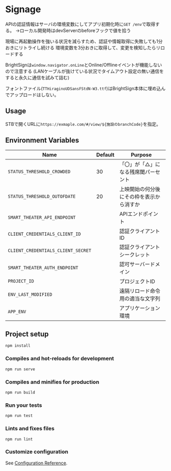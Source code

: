# Signage

APIの認証情報はサーバの環境変数にしてアプリ初期化時に`GET /env`で取得する。
→ローカル開発時はdevServerのbeforeフックで値を拾う

現場に再起動操作を強いる状況を減らすため、認証や情報取得に失敗しても1分おきにリトライし続ける
環境変数を3分おきに取得して、変更を検知したらリロードする

BrightSignは`window.navigator.onLine`とOnline/Offlineイベントが機能しないので注意する
(LANケーブルが抜けている状況でタイムアウト設定の無い通信をすると永久に通信を試みて詰む)

フォントファイル(`TTHiraginoUDSansFStdN-W3.ttf`)はBrightSign本体に埋め込んでアップロードはしない。

## Usage
STBで開くURLに`https://exmaple.com/#/view/${施設のbranchCode}`を指定。

## Environment Variables

| Name                               | Default | Purpose                                  |
| ---------------------------------- | ------- | ---------------------------------------- |
| `STATUS_THRESHOLD_CROWDED`         | 30      | 「〇」が「△」になる残席閾パーセント      |
| `STATUS_THRESHOLD_OUTOFDATE`       | 20      | 上映開始の何分後にその枠を表示から消すか |
| `SMART_THEATER_API_ENDPOINT`       |         | APIエンドポイント                        |
| `CLIENT_CREDENTIALS_CLIENT_ID`     |         | 認証クライアントID                       |
| `CLIENT_CREDENTIALS_CLIENT_SECRET` |         | 認証クライアントシークレット             |
| `SMART_THEATER_AUTH_ENDPOINT`      |         | 認可サーバードメイン                     |
| `PROJECT_ID`                       |         | プロジェクトID                           |
| `ENV_LAST_MODIFIED`                |         | 遠隔リロード命令用の適当な文字列         |
| `APP_ENV`                          |         | アプリケーション環境                     |

## Project setup
```
npm install
```

### Compiles and hot-reloads for development
```
npm run serve
```

### Compiles and minifies for production
```
npm run build
```

### Run your tests
```
npm run test
```

### Lints and fixes files
```
npm run lint
```

### Customize configuration
See [Configuration Reference](https://cli.vuejs.org/config/).
